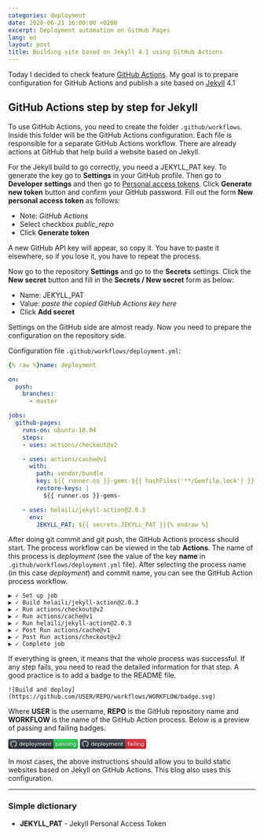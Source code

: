 ```yaml
---
categories: deployment
date: 2020-06-21 16:00:00 +0200
excerpt: Deployment automation on GitHub Pages
lang: en
layout: post
title: Building site based on Jekyll 4.1 using GitHub Actions
---
```


Today I decided to check feature [GitHub Actions][github-actions].
My goal is to prepare configuration for GitHub Actions and publish a site based on [Jekyll][jekyll] 4.1

## GitHub Actions step by step for Jekyll

To use GitHub Actions, you need to create the folder `.github/workflows`.
Inside this folder will be the GitHub Actions configuration.
Each file is responsible for a separate GitHub Actions workflow.
There are already actions at GitHub that help build a website based on Jekyll.

For the Jekyll build to go correctly, you need a JEKYLL_PAT key.
To generate the key go to **Settings** in your GitHub profile.
Then go to **Developer settings** and then go to [Personal access tokens][github-personal-access-tokens].
Click **Generate new token** button and confirm your GitHub password.
Fill out the form **New personal access token** as follows:
- Note: _GitHub Actions_
- Select checkbox _public_repo_
- Click **Generate token**

A new GitHub API key will appear, so copy it.
You have to paste it elsewhere, so if you lose it, you have to repeat the process.

Now go to the repository **Settings** and go to the **Secrets** settings.
Click the **New secret** button and fill in the **Secrets / New secret** form as below:
- Name: JEKYLL_PAT
- Value: _paste the copied GitHub Actions key here_
- Click **Add secret**

Settings on the GitHub side are almost ready.
Now you need to prepare the configuration on the repository side.

Configuration file `.github/workflows/deployment.yml`:
```yaml
{% raw %}name: deployment

on:
  push:
    branches:
      - master

jobs:
  github-pages:
    runs-on: ubuntu-18.04
    steps:
    - uses: actions/checkout@v2

    - uses: actions/cache@v1
      with:
        path: vendor/bundle
        key: ${{ runner.os }}-gems-${{ hashFiles('**/Gemfile.lock') }}
        restore-keys: |
          ${{ runner.os }}-gems-

    - uses: helaili/jekyll-action@2.0.3
      env:
        JEKYLL_PAT: ${{ secrets.JEKYLL_PAT }}{% endraw %}
```

After doing git commit and git push, the GitHub Actions process should start.
The process workflow can be viewed in the tab **Actions**.
The name of this process is _deployment_
(see the value of the key **name** in `.github/workflows/deployment.yml` file).
After selecting the process name (in this case _deployment_) and commit name,
you can see the GitHub Action process workflow.

```
▶ ✓ Set up job
▶ ✓ Build helaili/jekyll-action@2.0.3
▶ ✓ Run actions/checkout@v2
▶ ✓ Run actions/cache@v1
▶ ✓ Run helaili/jekyll-action@2.0.3
▶ ✓ Post Run actions/cache@v1
▶ ✓ Post Run actions/checkout@v2
▶ ✓ Complete job
```

If everything is green, it means that the whole process was successful.
If any step fails, you need to read the detailed information for that step.
A good practice is to add a badge to the README file.

```
![Build and deploy](https://github.com/USER/REPO/workflows/WORKFLOW/badge.svg)
```

Where **USER** is the username,
**REPO** is the GitHub repository name
and **WORKFLOW** is the name of the GitHub Action process.
Below is a preview of passing and failing badges.

<svg xmlns="http://www.w3.org/2000/svg" width="142" height="20">
  <defs>
    <linearGradient id="workflow-fill" x1="50%" y1="0%" x2="50%" y2="100%">
      <stop stop-color="#444D56" offset="0%"></stop>
      <stop stop-color="#24292E" offset="100%"></stop>
    </linearGradient>
    <linearGradient id="state-fill" x1="50%" y1="0%" x2="50%" y2="100%">
      <stop stop-color="#34D058" offset="0%"></stop>
      <stop stop-color="#28A745" offset="100%"></stop>
    </linearGradient>
  </defs>
  <g fill="none" fill-rule="evenodd">
    <g font-family="&#39;DejaVu Sans&#39;,Verdana,Geneva,sans-serif" font-size="11">
      <path id="workflow-bg" d="M0,3 C0,1.3431 1.3552,0 3.02702703,0 L92,0 L92,20 L3.02702703,20 C1.3552,20 0,18.6569 0,17 L0,3 Z" fill="url(#workflow-fill)" fill-rule="nonzero"></path>
      <text fill="#010101" fill-opacity=".3">
        <tspan x="22.1981982" y="15">deployment</tspan>
      </text>
      <text fill="#FFFFFF">
        <tspan x="22.1981982" y="14">deployment</tspan>
      </text>
    </g>
    <g transform="translate(92)" font-family="&#39;DejaVu Sans&#39;,Verdana,Geneva,sans-serif" font-size="11">
      <path d="M0 0h46.939C48.629 0 50 1.343 50 3v14c0 1.657-1.37 3-3.061 3H0V0z" id="state-bg" fill="url(#state-fill)" fill-rule="nonzero"></path>
      <text fill="#010101" fill-opacity=".3">
        <tspan x="4" y="15">passing</tspan>
      </text>
      <text fill="#FFFFFF">
        <tspan x="4" y="14">passing</tspan>
      </text>
    </g>
    <path fill="#959DA5" d="M11 3c-3.868 0-7 3.132-7 7a6.996 6.996 0 0 0 4.786 6.641c.35.062.482-.148.482-.332 0-.166-.01-.718-.01-1.304-1.758.324-2.213-.429-2.353-.822-.079-.202-.42-.823-.717-.99-.245-.13-.595-.454-.01-.463.552-.009.946.508 1.077.718.63 1.058 1.636.76 2.039.577.061-.455.245-.761.446-.936-1.557-.175-3.185-.779-3.185-3.456 0-.762.271-1.392.718-1.882-.07-.175-.315-.892.07-1.855 0 0 .586-.183 1.925.718a6.5 6.5 0 0 1 1.75-.236 6.5 6.5 0 0 1 1.75.236c1.338-.91 1.925-.718 1.925-.718.385.963.14 1.68.07 1.855.446.49.717 1.112.717 1.882 0 2.686-1.636 3.28-3.194 3.456.254.219.473.639.473 1.295 0 .936-.009 1.689-.009 1.925 0 .184.131.402.481.332A7.011 7.011 0 0 0 18 10c0-3.867-3.133-7-7-7z"></path>
  </g>
</svg>

<svg xmlns="http://www.w3.org/2000/svg" width="135" height="20">
  <defs>
    <linearGradient id="workflow-fill-failing" x1="50%" y1="0%" x2="50%" y2="100%">
      <stop stop-color="#444D56" offset="0%"></stop>
      <stop stop-color="#24292E" offset="100%"></stop>
    </linearGradient>
    <linearGradient id="state-fill-failing" x1="50%" y1="0%" x2="50%" y2="100%">
      <stop stop-color="#D73A49" offset="0%"></stop>
      <stop stop-color="#CB2431" offset="100%"></stop>
    </linearGradient>
  </defs>
  <g fill="none" fill-rule="evenodd">
    <g font-family="&#39;DejaVu Sans&#39;,Verdana,Geneva,sans-serif" font-size="11">
      <path id="workflow-bg-failing" d="M0,3 C0,1.3431 1.3552,0 3.02702703,0 L92,0 L92,20 L3.02702703,20 C1.3552,20 0,18.6569 0,17 L0,3 Z" fill="url(#workflow-fill-failing)" fill-rule="nonzero"></path>
      <text fill="#010101" fill-opacity=".3">
        <tspan x="22.1981982" y="15">deployment</tspan>
      </text>
      <text fill="#FFFFFF">
        <tspan x="22.1981982" y="14">deployment</tspan>
      </text>
    </g>
    <g transform="translate(92)" font-family="&#39;DejaVu Sans&#39;,Verdana,Geneva,sans-serif" font-size="11">
      <path d="M0 0h40.47C41.869 0 43 1.343 43 3v14c0 1.657-1.132 3-2.53 3H0V0z" id="state-bg-failing" fill="url(#state-fill-failing)" fill-rule="nonzero"></path>
      <text fill="#010101" fill-opacity=".3">
        <tspan x="5" y="15">failing</tspan>
      </text>
      <text fill="#FFFFFF">
        <tspan x="5" y="14">failing</tspan>
      </text>
    </g>
    <path fill="#959DA5" d="M11 3c-3.868 0-7 3.132-7 7a6.996 6.996 0 0 0 4.786 6.641c.35.062.482-.148.482-.332 0-.166-.01-.718-.01-1.304-1.758.324-2.213-.429-2.353-.822-.079-.202-.42-.823-.717-.99-.245-.13-.595-.454-.01-.463.552-.009.946.508 1.077.718.63 1.058 1.636.76 2.039.577.061-.455.245-.761.446-.936-1.557-.175-3.185-.779-3.185-3.456 0-.762.271-1.392.718-1.882-.07-.175-.315-.892.07-1.855 0 0 .586-.183 1.925.718a6.5 6.5 0 0 1 1.75-.236 6.5 6.5 0 0 1 1.75.236c1.338-.91 1.925-.718 1.925-.718.385.963.14 1.68.07 1.855.446.49.717 1.112.717 1.882 0 2.686-1.636 3.28-3.194 3.456.254.219.473.639.473 1.295 0 .936-.009 1.689-.009 1.925 0 .184.131.402.481.332A7.011 7.011 0 0 0 18 10c0-3.867-3.133-7-7-7z"></path>
  </g>
</svg>

In most cases, the above instructions should allow you to build static websites based on Jekyll on GitHub Actions.
This blog also uses this configuration.

---

### Simple dictionary
+ **JEKYLL_PAT** - Jekyll Personal Access Token

[github-actions]: https://github.com/features/actions
[github-personal-access-tokens]: https://github.com/settings/tokens
[jekyll]: https://jekyllrb.com/

